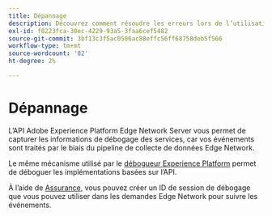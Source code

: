 ```yaml
---
title: Dépannage
description: Découvrez comment résoudre les erreurs lors de l’utilisation de l’API du serveur Edge Network.
exl-id: f0223fca-30ec-4229-93a5-3faa6cef5482
source-git-commit: 3bf13c3f5ac0506ac88effc56ff68758deb5f566
workflow-type: tm+mt
source-wordcount: '82'
ht-degree: 2%

---
```



# Dépannage

L’API Adobe Experience Platform Edge Network Server vous permet de capturer les informations de débogage des services, car vos événements sont traités par le biais du pipeline de collecte de données Edge Network.

Le même mécanisme utilisé par le [débogueur Experience Platform](https://experienceleague.adobe.com/docs/debugger-learn/tutorials/experience-platform-debugger/introduction-to-the-experience-platform-debugger.html) permet de déboguer les implémentations basées sur l’API.

À l’aide de [Assurance](../assurance/home.md), vous pouvez créer un ID de session de débogage que vous pouvez utiliser dans les demandes Edge Network pour suivre les événements.
